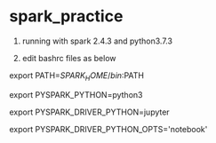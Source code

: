 # spark_practice
1. running with spark 2.4.3 and python3.7.3

2. edit bashrc files as below

export PATH=$SPARK_HOME/bin:$PATH

export PYSPARK_PYTHON=python3

export PYSPARK_DRIVER_PYTHON=jupyter

export PYSPARK_DRIVER_PYTHON_OPTS='notebook'

